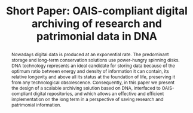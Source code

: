 ---
abstract: Nowadays digital data is produced at an exponential rate. The predominant
  storage and long-term conservation solutions use power-hungry spinning disks. DNA
  technology represents an ideal candidate for storing data because of the optimum
  ratio between energy and density of information it can contain, its relative longevity
  and above all its status at the foundation of life, preserving it from any technological
  obsolescence. Consequently, in this paper we present the design of a scalable archiving
  solution based on DNA, interfaced to OAIS-compliant digital repositories, and which
  allows an effective and efficient implementation on the long term in a perspective
  of saving research and patrimonial information.
creators:
- Burgi, Pierre-yves
date: null
document_url: https://az659834.vo.msecnd.net/eventsairwesteuprod/production-inconference-public/64a78a6b692544dc8ce61b9fa15acc46
grand_parent: iPRES
institutions:
- University Of Geneva
keywords:
- long-term preservation
- oais
- dna
- olos.swiss
landing_page_url: null
language: eng
layout: publication
license: CC-BY 4.0 International
notes_url: null
parent: iPRES 2022
presentation_url: null
size: null
source_name: iPRES
title: 'Short Paper: OAIS-compliant digital archiving of research and patrimonial
  data in DNA'
type: short paper
year: 2022
---